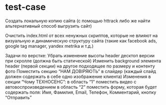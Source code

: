 # test-case

Создать локальную копию сайта (с помощью httrack либо же найти альтернативный способ выгрузить сайт)

Очистить index.html от всех ненужных скриптов, которые не влияют на визуальную и динамическую структуру сайта (такие как facebook ads, google tag manager, yandex metrika и т.д.)

Задачи по верстке:
Убрать изменение высоты header десктоп версии при скролле (должна быть статической)
Изменить background элемента header (первой секции) на другое подходящее по размеру и контенту фото
Поместить секцию “НАМ ДОВІРЯЮТЬ” в слайдер (каждый слайд должен содержать в себе одно изображение клиента)
Изменения в секции “Чому ТЕХНОСЕНС”:
в область “1” поместить видео с автовоспроизведением
в область “2” поместить форму, которая будет содержать поля: Имя, Фамилия, Email, Телефон, Комментарий, кнопку “Отправить”
